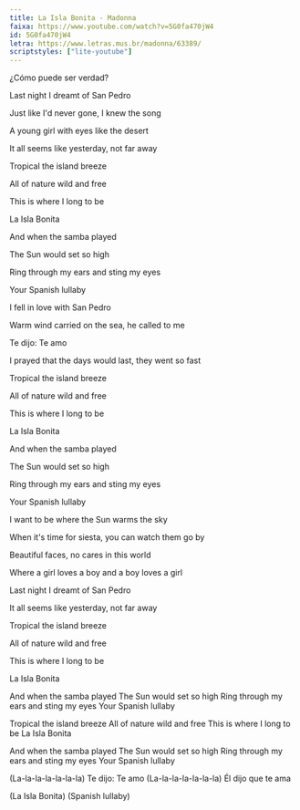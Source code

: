 ```yaml
---
title: La Isla Bonita - Madonna
faixa: https://www.youtube.com/watch?v=5G0fa470jW4
id: 5G0fa470jW4
letra: https://www.letras.mus.br/madonna/63389/
scriptstyles: ["lite-youtube"]
---
```


¿Cómo puede ser verdad?

Last night I dreamt of San Pedro

Just like I'd never gone, I knew the song

A young girl with eyes like the desert

It all seems like yesterday, not far away

Tropical the island breeze

All of nature wild and free

This is where I long to be

La Isla Bonita

And when the samba played

The Sun would set so high

Ring through my ears and sting my eyes

Your Spanish lullaby

I fell in love with San Pedro

Warm wind carried on the sea, he called to me

Te dijo: Te amo

I prayed that the days would last, they went so fast

Tropical the island breeze

All of nature wild and free

This is where I long to be

La Isla Bonita

And when the samba played

The Sun would set so high

Ring through my ears and sting my eyes

Your Spanish lullaby

I want to be where the Sun warms the sky

When it's time for siesta, you can watch them go by

Beautiful faces, no cares in this world

Where a girl loves a boy and a boy loves a girl

Last night I dreamt of San Pedro

It all seems like yesterday, not far away

Tropical the island breeze

All of nature wild and free

This is where I long to be

La Isla Bonita

And when the samba played
The Sun would set so high
Ring through my ears and sting my eyes
Your Spanish lullaby

Tropical the island breeze
All of nature wild and free
This is where I long to be
La Isla Bonita

And when the samba played
The Sun would set so high
Ring through my ears and sting my eyes
Your Spanish lullaby

(La-la-la-la-la-la-la)
Te dijo: Te amo
(La-la-la-la-la-la-la)
Él dijo que te ama

(La Isla Bonita)
(Spanish lullaby)
